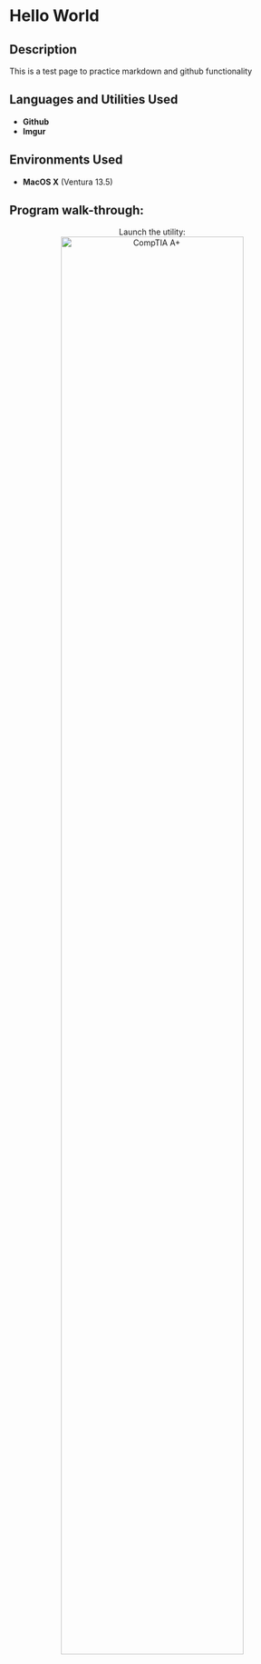 <h1>Hello World</h1>


<h2>Description</h2>
This is a test page to practice markdown and github functionality
<br />


<h2>Languages and Utilities Used</h2>

- <b>Github</b> 
- <b>Imgur</b>

<h2>Environments Used </h2>

- <b>MacOS X</b> (Ventura 13.5)

<h2>Program walk-through:</h2>

<p align="center">
Launch the utility: <br/>
<img src="https://i.imgur.com/XG3H8fl.png" height="80%" width="80%" alt="CompTIA A+"/>
<br />


<!--
 ```diff
- text in red
+ text in green
! text in orange
# text in gray
@@ text in purple (and bold)@@
```
--!>
